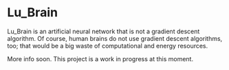 # Lu_Brain

Lu_Brain is an artificial neural network that is not a gradient descent algorithm. Of course, human brains do not use gradient descent algorithms, too; that would be a big waste of computational and energy resources.


More info soon. This project is a work in progress at this moment.